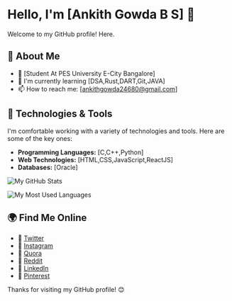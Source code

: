
# Hello, I'm [Ankith Gowda B S] 👋

Welcome to my GitHub profile! Here.

## 🧐 About Me
- 💼 [Student At PES University E-City Bangalore]
- 🌱 I'm currently learning [DSA,Rust,DART,Git,JAVA]
- 📫 How to reach me: [ankithgowda24680@gmail.com]

## 🔧 Technologies & Tools
I'm comfortable working with a variety of technologies and tools. Here are some of the key ones:
- **Programming Languages:** [C,C++,Python]
- **Web Technologies:** [HTML,CSS,JavaScript,ReactJS]
- **Databases:** [Oracle]

![My GitHub Stats](https://github-readme-stats.vercel.app/api?username=Prajwal246800&show_icons=true&theme=tokyonight&include_all_commits=true&count_private=true&hide=issues,prs)


![My Most Used Languages](https://github-readme-stats.vercel.app/api/top-langs/?username=Prajwal246800&layout=compact&theme=tokyonight)


## 🌍 Find Me Online
- 📢 [Twitter](https://twitter.com/prajwalbs24680)
- 📢 [Instagram](https://www.instagram.com/prajwal_246800/)
- 📢 [Quora](https://www.quora.com/profile/Ankith-Gowda-B-S?ch=10&oid=2427933564&share=0f1c9a23&srid=3CSZav&target_type=user)
- 📢 [Reddit](https://www.reddit.com/u/prajwal246800/s/nwUtXHs52Y)
- 📢 [LinkedIn](https://www.linkedin.com/in/prajwal-prajwal-877187285?utm_source=share&utm_campaign=share_via&utm_content=profile&utm_medium=android_app)
- 📢 [Pinterest](https://pin.it/64z5UXy)
 
Thanks for visiting my GitHub profile! 😊
